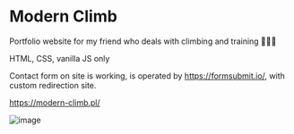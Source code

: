 # Modern Climb

Portfolio website for my friend who deals with climbing and training 🧗💪🏻

HTML, CSS, vanilla JS only 

Contact form on site is working, is operated by https://formsubmit.io/, with custom redirection site.

https://modern-climb.pl/

![image](https://user-images.githubusercontent.com/77245337/117123729-b1d31600-ad97-11eb-928e-6610f40cf5b2.png)

